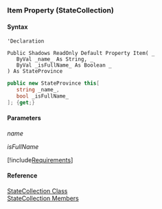 ﻿### Item Property (StateCollection)

#### Syntax

```vbnet
'Declaration

Public Shadows ReadOnly Default Property Item( _
   ByVal _name_ As String, _
   ByVal _isFullName_ As Boolean _
) As StateProvince
```

```csharp
public new StateProvince this[ 
   string _name_,
   bool _isFullName_
]; {get;}
```

#### Parameters

_name_

_isFullName_

[!include[Requirements](../partials/requirements.md)]

#### Reference

[StateCollection Class](fcSDK~FChoice.Foundation.Clarify.DataObjects.StateCollection.md)  
[StateCollection Members](fcSDK~FChoice.Foundation.Clarify.DataObjects.StateCollection_members.md)